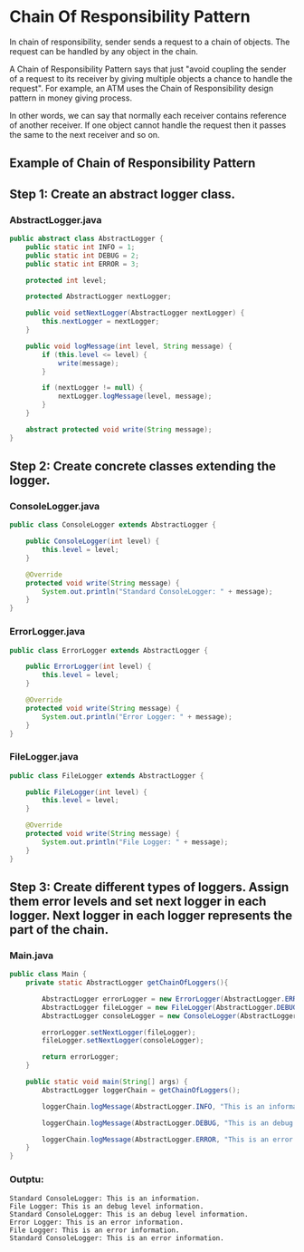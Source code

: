 # Chain Of Responsibility Pattern
In chain of responsibility, sender sends a request to a chain of objects. The request can be handled by any object in the chain.

A Chain of Responsibility Pattern says that just "avoid coupling the sender of a request to its receiver by giving multiple objects a chance to handle the request". For example, an ATM uses the Chain of Responsibility design pattern in money giving process.

In other words, we can say that normally each receiver contains reference of another receiver. If one object cannot handle the request then it passes the same to the next receiver and so on.

## Example of Chain of Responsibility Pattern

## Step 1: Create an abstract logger class.

### AbstractLogger.java

```java
public abstract class AbstractLogger {
    public static int INFO = 1;
    public static int DEBUG = 2;
    public static int ERROR = 3;

    protected int level;

    protected AbstractLogger nextLogger;

    public void setNextLogger(AbstractLogger nextLogger) {
        this.nextLogger = nextLogger;
    }

    public void logMessage(int level, String message) {
        if (this.level <= level) {
            write(message);
        }

        if (nextLogger != null) {
            nextLogger.logMessage(level, message);
        }
    }

    abstract protected void write(String message);
}
```

## Step 2: Create concrete classes extending the logger.

### ConsoleLogger.java

```java
public class ConsoleLogger extends AbstractLogger {

    public ConsoleLogger(int level) {
        this.level = level;
    }

    @Override
    protected void write(String message) {
        System.out.println("Standard ConsoleLogger: " + message);
    }
}
```

### ErrorLogger.java

```java
public class ErrorLogger extends AbstractLogger {

    public ErrorLogger(int level) {
        this.level = level;
    }

    @Override
    protected void write(String message) {
        System.out.println("Error Logger: " + message);
    }
}
```

### FileLogger.java

```java
public class FileLogger extends AbstractLogger {

    public FileLogger(int level) {
        this.level = level;
    }

    @Override
    protected void write(String message) {
        System.out.println("File Logger: " + message);
    }
}
```

## Step 3: Create different types of loggers. Assign them error levels and set next logger in each logger. Next logger in each logger represents the part of the chain.

### Main.java

```java
public class Main {
    private static AbstractLogger getChainOfLoggers(){

        AbstractLogger errorLogger = new ErrorLogger(AbstractLogger.ERROR);
        AbstractLogger fileLogger = new FileLogger(AbstractLogger.DEBUG);
        AbstractLogger consoleLogger = new ConsoleLogger(AbstractLogger.INFO);

        errorLogger.setNextLogger(fileLogger);
        fileLogger.setNextLogger(consoleLogger);

        return errorLogger;
    }

    public static void main(String[] args) {
        AbstractLogger loggerChain = getChainOfLoggers();

        loggerChain.logMessage(AbstractLogger.INFO, "This is an information.");

        loggerChain.logMessage(AbstractLogger.DEBUG, "This is an debug level information.");

        loggerChain.logMessage(AbstractLogger.ERROR, "This is an error information.");
    }
}
```

### Outptu:

```
Standard ConsoleLogger: This is an information.
File Logger: This is an debug level information.
Standard ConsoleLogger: This is an debug level information.
Error Logger: This is an error information.
File Logger: This is an error information.
Standard ConsoleLogger: This is an error information.
```
